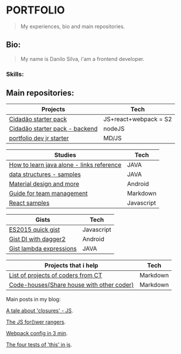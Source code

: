 # PORTFOLIO

> My experiences, bio and main repositories.

## Bio:

> My name is Danilo Silva, i'am a frontend developer.

### Skills:

## Main repositories:

Projects | Tech
---- | ----
[Cidadão starter pack](https://github.com/danilosilvadev/cidadao-starter-pack) | JS+react+webpack = S2
[Cidadão starter pack - backend](https://github.com/danilosilvadev/csp-backend) | nodeJS
[portfolio dev jr starter](https://github.com/danilosilvadev/devJR-portfolio-starter) | MD/JS

Studies | Tech
---- | ----
[How to learn java alone - links reference](https://github.com/danilosilvadev/LearningHowToLearn-JAVA) | JAVA
[data structures - samples](https://github.com/danilosilvadev/EstudosEstruturadeDados/tree/master/src) | JAVA
[Material design and more](https://github.com/danilosilvadev/MaterialDesignANDROID) | Android
[Guide for team management](https://github.com/NogoApps/workflow) | Markdown
[React samples](https://github.com/danilosilvadev/react-learning) | Javascript

Gists | Tech
---- | ----
[ES2015 quick gist](https://gist.github.com/danilosilvadev/c013c95f395821e573244b8b98c287b3) | Javascript
[Gist DI with dagger2](https://gist.github.com/danilosilvadev/8c8de30e668d851d66def09c0f713ab8) | Android
[Gist lambda expressions](https://gist.github.com/danilosilvadev/b42c87e4114c96844b121a882117de38) | JAVA

Projects that i help | Tech
---- | ----
[List of projects of coders from CT](https://github.com/training-center/divertidalista) | Markdown
[Code-houses(Share house with other coder)](https://github.com/training-center/code-house) | Markdown

Main posts in my blog:

[A tale about 'closures' - JS](https://medium.com/@danilosilvadev/a-tale-about-closures-js-58f5037b712d).

[The JS for()wer rangers](https://medium.com/@danilosilvadev/the-js-for-wer-rangers-never-more-use-the-classic-for-loop-de9f054014c3).

[Webpack config in 3 min](https://medium.com/@danilosilvadev/webpack-react-karma-router-babel-modules-in-3-minutes-72b3e7ed3f85).

[The four tests of 'this' in js](https://medium.com/@danilosilvadev/the-four-tests-of-this-in-js-technique-88a26346611c).
